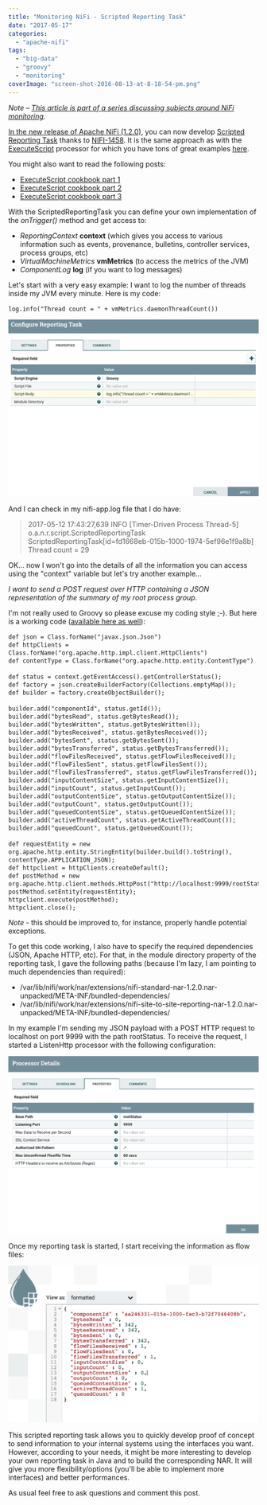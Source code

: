 ```yaml
---
title: "Monitoring NiFi - Scripted Reporting Task"
date: "2017-05-17"
categories: 
  - "apache-nifi"
tags: 
  - "big-data"
  - "groovy"
  - "monitoring"
coverImage: "screen-shot-2016-08-13-at-8-18-54-pm.png"
---
```


_Note – [This article is part of a series discussing subjects around NiFi monitoring](https://pierrevillard.com/2017/05/11/monitoring-nifi-introduction/)._

[In the new release of Apache NiFi (1.2.0)](https://nifi.apache.org/), you can now develop [Scripted Reporting Task](https://nifi.apache.org/docs/nifi-docs/components/org.apache.nifi/nifi-scripting-nar/1.2.0/org.apache.nifi.reporting.script.ScriptedReportingTask/index.html) thanks to [NIFI-1458](https://issues.apache.org/jira/browse/NIFI-1458). It is the same approach as with the [ExecuteScript](https://nifi.apache.org/docs/nifi-docs/components/org.apache.nifi/nifi-scripting-nar/1.2.0/org.apache.nifi.processors.script.ExecuteScript/index.html) processor for which you have tons of great examples [here](http://funnifi.blogspot.com/).

You might also want to read the following posts:

- [ExecuteScript cookbook part 1](https://community.hortonworks.com/articles/75032/executescript-cookbook-part-1.html)
- [ExecuteScript cookbook part 2](https://community.hortonworks.com/articles/75545/executescript-cookbook-part-2.html)
- [ExecuteScript cookbook part 3](https://community.hortonworks.com/articles/77739/executescript-cookbook-part-3.html)

With the ScriptedReportingTask you can define your own implementation of the _onTrigger()_ method and get access to:

- _ReportingContext_ **context** (which gives you access to various information such as events, provenance, bulletins, controller services, process groups, etc)
- _VirtualMachineMetrics_ **vmMetrics** (to access the metrics of the JVM)
- _ComponentLog_ **log** (if you want to log messages)

Let's start with a very easy example: I want to log the number of threads inside my JVM every minute. Here is my code:

```
log.info("Thread count = " + vmMetrics.daemonThreadCount())
```

![Screen Shot 2017-05-12 at 5.43.45 PM.png](images/screen-shot-2017-05-12-at-5-43-45-pm.png)

And I can check in my nifi-app.log file that I do have:

> 2017-05-12 17:43:27,639 INFO \[Timer-Driven Process Thread-5\] o.a.n.r.script.ScriptedReportingTask ScriptedReportingTask\[id=fd1668eb-015b-1000-1974-5ef96e1f9a8b\] Thread count = 29

OK... now I won't go into the details of all the information you can access using the "context" variable but let's try another example...

_I want to send a POST request over HTTP containing a JSON representation of the summary of my root process group._

I'm not really used to Groovy so please excuse my coding style ;-). But here is a working code ([available here as well](https://github.com/pvillard31/toolbox/blob/master/hdf/nifi/ScriptedReportingTask/SendHttpRootStatus.groovy)):

```
def json = Class.forName("javax.json.Json")
def httpClients = Class.forName("org.apache.http.impl.client.HttpClients")
def contentType = Class.forName("org.apache.http.entity.ContentType")

def status = context.getEventAccess().getControllerStatus();
def factory = json.createBuilderFactory(Collections.emptyMap());
def builder = factory.createObjectBuilder();

builder.add("componentId", status.getId());
builder.add("bytesRead", status.getBytesRead());
builder.add("bytesWritten", status.getBytesWritten());
builder.add("bytesReceived", status.getBytesReceived());
builder.add("bytesSent", status.getBytesSent());
builder.add("bytesTransferred", status.getBytesTransferred());
builder.add("flowFilesReceived", status.getFlowFilesReceived());
builder.add("flowFilesSent", status.getFlowFilesSent());
builder.add("flowFilesTransferred", status.getFlowFilesTransferred());
builder.add("inputContentSize", status.getInputContentSize());
builder.add("inputCount", status.getInputCount());
builder.add("outputContentSize", status.getOutputContentSize());
builder.add("outputCount", status.getOutputCount());
builder.add("queuedContentSize", status.getQueuedContentSize());
builder.add("activeThreadCount", status.getActiveThreadCount());
builder.add("queuedCount", status.getQueuedCount());

def requestEntity = new org.apache.http.entity.StringEntity(builder.build().toString(), contentType.APPLICATION_JSON);
def httpclient = httpClients.createDefault();
def postMethod = new org.apache.http.client.methods.HttpPost("http://localhost:9999/rootStatus");
postMethod.setEntity(requestEntity);
httpclient.execute(postMethod);
httpclient.close();
```

_Note_ - this should be improved to, for instance, properly handle potential exceptions.

To get this code working, I also have to specify the required dependencies (JSON, Apache HTTP, etc). For that, in the module directory property of the reporting task, I gave the following paths (because I'm lazy, I am pointing to much dependencies than required):

- /var/lib/nifi/work/nar/extensions/nifi-standard-nar-1.2.0.nar-unpacked/META-INF/bundled-dependencies/
- /var/lib/nifi/work/nar/extensions/nifi-site-to-site-reporting-nar-1.2.0.nar-unpacked/META-INF/bundled-dependencies/

In my example I'm sending my JSON payload with a POST HTTP request to localhost on port 9999 with the path rootStatus. To receive the request, I started a ListenHttp processor with the following configuration:

![Screen Shot 2017-05-12 at 8.00.31 PM.png](images/screen-shot-2017-05-12-at-8-00-31-pm.png)

Once my reporting task is started, I start receiving the information as flow files:

![Screen Shot 2017-05-12 at 8.08.55 PM.png](images/screen-shot-2017-05-12-at-8-08-55-pm.png)

This scripted reporting task allows you to quickly develop proof of concept to send information to your internal systems using the interfaces you want. However, according to your needs, it might be more interesting to develop your own reporting task in Java and to build the corresponding NAR. It will give you more flexibility/options (you'll be able to implement more interfaces) and better performances.

As usual feel free to ask questions and comment this post.
